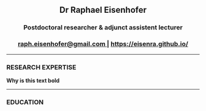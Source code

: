 <h2> <p align=center> <b> Dr Raphael Eisenhofer <b/> </h2>

<h3> <p align=center> Postdoctoral researcher & adjunct assistent lecturer </p> </h3>

<h3> <p align=center> <a href="http://w3schools.com">raph.eisenhofer@gmail.com </a> <b>|</b> <a href="https://eisenra.github.io/">https://eisenra.github.io/ </a> </p> </h3>

---

### **RESEARCH EXPERTISE**

Why is this text bold

---
### **EDUCATION**


